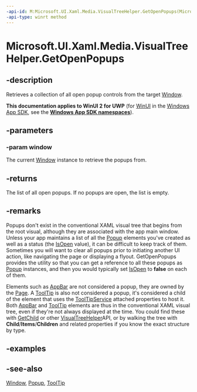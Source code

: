 ```yaml
---
-api-id: M:Microsoft.UI.Xaml.Media.VisualTreeHelper.GetOpenPopups(Microsoft.UI.Xaml.Window)
-api-type: winrt method
---
```


<!-- Method syntax
public Windows.Foundation.Collections.IVectorView<Windows.UI.Xaml.Controls.Primitives.Popup> GetOpenPopups(Windows.UI.Xaml.Window window)
-->

# Microsoft.UI.Xaml.Media.VisualTreeHelper.GetOpenPopups

## -description
Retrieves a collection of all open popup controls from the target [Window](../microsoft.ui.xaml/window.md).

**This documentation applies to WinUI 2 for UWP** (for [WinUI](/windows/apps/winui/winui3/) in the [Windows App SDK](/windows/apps/windows-app-sdk/), see the **[Windows App SDK namespaces](/windows/windows-app-sdk/api/winrt/)**).

## -parameters
### -param window
The current [Window](../microsoft.ui.xaml/window.md) instance to retrieve the popups from.

## -returns
The list of all open popups. If no popups are open, the list is empty.

## -remarks
Popups don't exist in the conventional XAML visual tree that begins from the root visual, although they are associated with the app main window. Unless your app maintains a list of all the [Popup](../microsoft.ui.xaml.controls.primitives/popup.md) elements you've created as well as a status (the [IsOpen](../microsoft.ui.xaml.controls.primitives/popup_isopen.md) value), it can be difficult to keep track of them. Sometimes you will want to clear all popups prior to initiating another UI action, like navigating the page or displaying a flyout. GetOpenPopups provides the utility so that you can get a reference to all these popups as [Popup](../microsoft.ui.xaml.controls.primitives/popup.md) instances, and then you would typically set [IsOpen](../microsoft.ui.xaml.controls.primitives/popup_isopen.md) to **false** on each of them.

Elements such as [AppBar](../microsoft.ui.xaml.controls/appbar.md) are not considered a popup, they are owned by the [Page](../microsoft.ui.xaml.controls/page.md). A [ToolTip](../microsoft.ui.xaml.controls/tooltip.md) is also not considered a popup, it's considered a child of the element that uses the [ToolTipService](../microsoft.ui.xaml.controls/tooltipservice.md) attached properties to host it. Both [AppBar](../microsoft.ui.xaml.controls/appbar.md) and [ToolTip](../microsoft.ui.xaml.controls/tooltip.md) elements are thus in the conventional XAML visual tree, even if they're not always displayed at the time. You could find these with [GetChild](visualtreehelper_getchild_277630530.md) or other [VisualTreeHelper](visualtreehelper.md)API, or by walking the tree with **Child**/**Items**/**Children** and related properties if you know the exact structure by type.


## -examples

## -see-also
[Window](../microsoft.ui.xaml/window.md), [Popup](../microsoft.ui.xaml.controls.primitives/popup.md), [ToolTip](../microsoft.ui.xaml.controls/tooltip.md)
